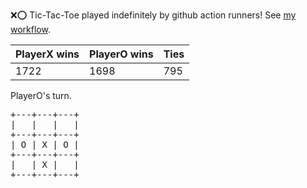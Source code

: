 :x::o: Tic-Tac-Toe played indefinitely by github action runners! See [my workflow](.github/workflows/play.yaml).

|PlayerX wins|PlayerO wins|Ties|
|-|-|-|
|1722|1698|795|

PlayerO's turn.

<pre>
+---+---+---+
|   |   |   |
+---+---+---+
| O | X | O |
+---+---+---+
|   | X |   |
+---+---+---+
</pre>